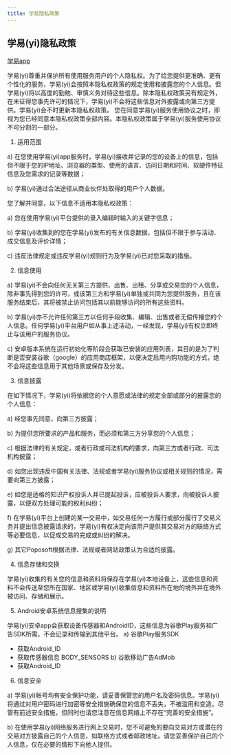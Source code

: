 ```yaml
---
title: 学易隐私政策
---
```

## 学易(yi)隐私政策
[学易app](yi.md)

学易(yi)尊重并保护所有使用服务用户的个人隐私权。为了给您提供更准确、更有个性化的服务，学易(yi)会按照本隐私权政策的规定使用和披露您的个人信息。但学易(yi)将以高度的勤勉、审慎义务对待这些信息。除本隐私权政策另有规定外，在未征得您事先许可的情况下，学易(yi)不会将这些信息对外披露或向第三方提供。学易(yi)会不时更新本隐私权政策。 您在同意学易(yi)服务使用协议之时，即视为您已经同意本隐私权政策全部内容。本隐私权政策属于学易(yi)服务使用协议不可分割的一部分。 

1. 适用范围 

a) 在您使用学易(yi)app服务时，学易(yi)接收并记录的您的设备上的信息，包括但不限于您的IP地址、浏览器的类型、使用的语言、访问日期和时间、软硬件特征信息及您需求的记录等数据； 

b) 学易(yi)通过合法途径从商业伙伴处取得的用户个人数据。 

您了解并同意，以下信息不适用本隐私权政策： 

a) 您在使用学易(yi)平台提供的录入编辑时输入的关键字信息； 

b) 学易(yi)收集到的您在学易(yi)发布的有关信息数据，包括但不限于参与活动、成交信息及评价详情； 

c) 违反法律规定或违反学易(yi)规则行为及学易(yi)已对您采取的措施。 

2. 信息使用 

a) 学易(yi)不会向任何无关第三方提供、出售、出租、分享或交易您的个人信息，除非事先得到您的许可，或该第三方和学易(yi)单独或共同为您提供服务，且在该服务结束后，其将被禁止访问包括其以前能够访问的所有这些资料。 

b) 学易(yi)亦不允许任何第三方以任何手段收集、编辑、出售或者无偿传播您的个人信息。任何学易(yi)平台用户如从事上述活动，一经发现，学易(yi)有权立即终止与该用户的服务协议。 

c) 安卓版本系统在运行初始化等阶段会获取已安装的应用列表，其目的是为了判断是否安装谷歌（google）的应用商店框架，以便决定启用内购功能的方式，绝不会将这些信息用于其他场景或保存及分发。

3. 信息披露 

在如下情况下，学易(yi)将依据您的个人意愿或法律的规定全部或部分的披露您的个人信息： 

a) 经您事先同意，向第三方披露； 

b) 为提供您所要求的产品和服务，而必须和第三方分享您的个人信息； 

c) 根据法律的有关规定，或者行政或司法机构的要求，向第三方或者行政、司法机构披露；

d) 如您出现违反中国有关法律、法规或者学易(yi)服务协议或相关规则的情况，需要向第三方披露；  

e) 如您是适格的知识产权投诉人并已提起投诉，应被投诉人要求，向被投诉人披露，以便双方处理可能的权利纠纷；

f) 在学易(yi)平台上创建的某一交易中，如交易任何一方履行或部分履行了交易义务并提出信息披露请求的，学易(yi)有权决定向该用户提供其交易对方的联络方式等必要信息，以促成交易的完成或纠纷的解决。  

g) 其它Poposoft根据法律、法规或者网站政策认为合适的披露。  

4. 信息存储和交换  

学易(yi)收集的有关您的信息和资料将保存在学易(yi)本地设备上，这些信息和资料不会传送至您所在国家、地区或学易(yi)收集信息和资料所在地的境外并在境外被访问、存储和展示。 

5. Android安卓系统信息搜集的说明 

学易(yi)安卓app会获取设备传感器和AndroidID，这些信息为谷歌Play服务和广告SDK所需，不会记录和传输到其他平台。
a) 谷歌Play服务SDK
- 获取Android_ID
- 获取传感器信息 BODY_SENSORS
b) 谷歌移动广告AdMob
- 获取Android_ID

6. 信息安全  

a) 学易(yi)帐号均有安全保护功能，请妥善保管您的用户名及密码信息。学易(yi)将通过对用户密码进行加密等安全措施确保您的信息不丢失，不被滥用和变造。尽管有前述安全措施，但同时也请您注意在信息网络上不存在“完善的安全措施”。  

b) 在使用学易(yi)网络服务进行网上交易时，您不可避免的要向交易对方或潜在的交易对方披露自己的个人信息，如联络方式或者邮政地址。请您妥善保护自己的个人信息，仅在必要的情形下向他人提供。